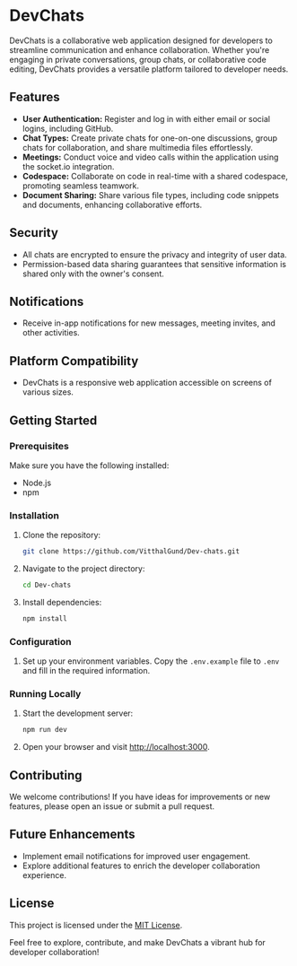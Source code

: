 # DevChats

DevChats is a collaborative web application designed for developers to streamline communication and enhance collaboration. Whether you're engaging in private conversations, group chats, or collaborative code editing, DevChats provides a versatile platform tailored to developer needs.

## Features

- **User Authentication:** Register and log in with either email or social logins, including GitHub.
- **Chat Types:** Create private chats for one-on-one discussions, group chats for collaboration, and share multimedia files effortlessly.
- **Meetings:** Conduct voice and video calls within the application using the socket.io integration.
- **Codespace:** Collaborate on code in real-time with a shared codespace, promoting seamless teamwork.
- **Document Sharing:** Share various file types, including code snippets and documents, enhancing collaborative efforts.

## Security

- All chats are encrypted to ensure the privacy and integrity of user data.
- Permission-based data sharing guarantees that sensitive information is shared only with the owner's consent.

## Notifications

- Receive in-app notifications for new messages, meeting invites, and other activities.

## Platform Compatibility

- DevChats is a responsive web application accessible on screens of various sizes.

## Getting Started

### Prerequisites

Make sure you have the following installed:

- Node.js
- npm

### Installation

1. Clone the repository:

   ```bash
   git clone https://github.com/VitthalGund/Dev-chats.git
   ```

2. Navigate to the project directory:

   ```bash
   cd Dev-chats
   ```

3. Install dependencies:

   ```bash
   npm install
   ```

### Configuration

1. Set up your environment variables. Copy the `.env.example` file to `.env` and fill in the required information.

### Running Locally

1. Start the development server:

   ```bash
   npm run dev
   ```

2. Open your browser and visit [http://localhost:3000](http://localhost:3000).

## Contributing

We welcome contributions! If you have ideas for improvements or new features, please open an issue or submit a pull request.

## Future Enhancements

- Implement email notifications for improved user engagement.
- Explore additional features to enrich the developer collaboration experience.

## License

This project is licensed under the [MIT License](LICENSE).

Feel free to explore, contribute, and make DevChats a vibrant hub for developer collaboration!
